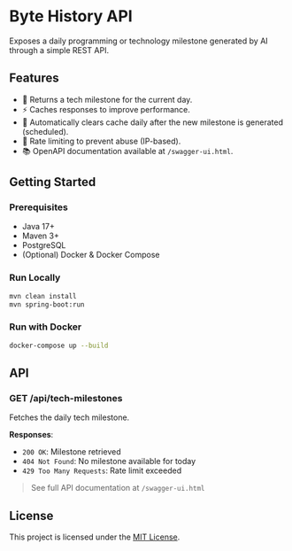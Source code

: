 # Byte History API

Exposes a daily programming or technology milestone generated by AI through a simple REST API.

## Features

- 📆 Returns a tech milestone for the current day.
- ⚡ Caches responses to improve performance.
- 🔄 Automatically clears cache daily after the new milestone is generated (scheduled).
- 🚫 Rate limiting to prevent abuse (IP-based).
- 📚 OpenAPI documentation available at `/swagger-ui.html`.

## Getting Started

### Prerequisites

- Java 17+
- Maven 3+
- PostgreSQL
- (Optional) Docker & Docker Compose

### Run Locally

```bash
mvn clean install
mvn spring-boot:run
```

### Run with Docker

```bash
docker-compose up --build
```

## API

### GET /api/tech-milestones

Fetches the daily tech milestone.

**Responses**:

- `200 OK`: Milestone retrieved
- `404 Not Found`: No milestone available for today
- `429 Too Many Requests`: Rate limit exceeded

> See full API documentation at `/swagger-ui.html`

## License

This project is licensed under the [MIT License](./LICENSE).
